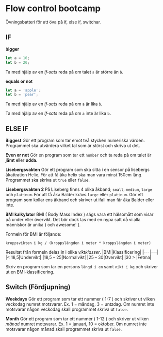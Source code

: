 # Flow control bootcamp
Övningsbatteri för att öva på if, else if, switchar.

## IF

**bigger**
```js
let a = 10;
let b = 20;
```
Ta med hjälp av en *if-sats* reda på om talet ```a``` är större än ```b```.

**equals or not**
```js
let a = 'apple';
let b = 'pear';
```

Ta med hjälp av en *if-sats* reda på om ```a``` är lika ```b```.

Ta med hjälp av en *if-sats* reda på om ```a``` inte är lika ```b```.

## ELSE IF
**Biggest**
Gör ett program som tar emot två stycken numeriska värden. Programmet ska utvärdera vilket tal som är störst och skriva ut det.

**Even or not**
Gör en program som tar ett ```number```  och ta reda på om talet är **jämt** eller **udda**. 

**Lisebergsvakten**
Gör ett program som ska sitta i en sensor på lisebergs åkattration Helix. För att få åka helix ska man vara minst 150cm lång. Programmet ska skriva ut ```true``` eller ```false```.

**Lisebergsvakten 2**
På Liseberg finns 4 olika åkband; ```small```, ```medium```, ```large``` och ```platinum```. För att få åka Balder krävs ```large``` eller ```platinum```. 
Gör ett program som kollar ens åkband och skriver ut ifall man får åka Balder eller inte.


**BMI kalkylator**
BMI ( Body Mass Index ) sägs vara ett hälsomått som visar på under eller övervikt. Det bör dock tas med en nypa salt då vi alla människor är unika ( och awesome! ). 

Formeln för BMI är följande:
```
kroppsvikten i kg / (kroppslängden i meter * kroppslängden i meter) 
```

Resultat från formeln delas in i olika *viktklasser*.
|BMI|Klassificering|
|---|---|
|< 18,5|Undervikt|
|18,5 – 25|Normalvikt|
|25 – 30|Övervikt|
|30 > |Fetma|

Skriv en program som tar en persons ```längd i cm``` samt ```vikt i kg``` och skriver ut en BMI-klassificering.

## Switch (Fördjupning)
**Weekdays**
Gör ett program som tar ett nummer ( 1-7 ) och skriver ut vilken veckodag numret motsvarar. Ex. 1 = måndag, 3 = untzdag.
Om numret inte motsvarar någon veckodag skall programmet skriva ut ```false```.

**Month**
Gör ett program som tar ett nummer ( 1-12 ) och skriver ut vilken *månad* numret motsvarar. Ex. 1 = januari, 10 = oktober.
Om numret inte motsvarar någon månad skall programmet skriva ut ```false```. 
